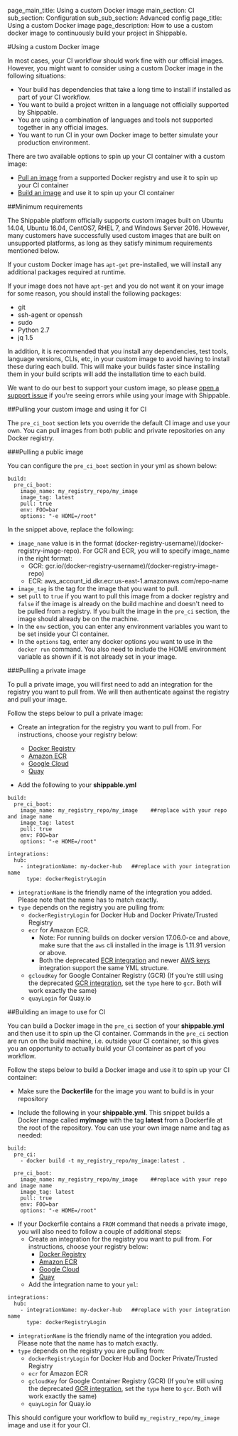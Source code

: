 page_main_title: Using a custom Docker image
main_section: CI
sub_section: Configuration
sub_sub_section: Advanced config
page_title: Using a custom Docker image
page_description: How to use a custom docker image to continuously build your project in Shippable.

#Using a custom Docker image

In most cases, your CI workflow should work fine with our official images. However, you might want to consider using a custom Docker image in the following situations:

- Your build has dependencies that take a long time to install if installed as part of your CI workflow.
- You want to build a project written in a language not officially supported by Shippable.
- You are using a combination of languages and tools not supported together in any official images.
- You want to run CI in your own Docker image to better simulate your production environment.

There are two available options to spin up your CI container with a custom image:

- [Pull an image](#pull-image) from a supported Docker registry and use it to spin up your CI container
- [Build an image](#build-image) and use it to spin up your CI container

##Minimum requirements

The Shippable platform officially supports custom images built on Ubuntu 14.04, Ubuntu 16.04, CentOS7, RHEL 7, and Windows Server 2016. However, many customers have successfully used custom images that are built on  unsupported platforms, as long as they satisfy minimum requirements mentioned below.

If your custom Docker image has `apt-get` pre-installed, we will install any additional packages required at runtime.

If your image does not have `apt-get` and you do not want it on your image for some reason, you should install the following packages:

* git
* ssh-agent or openssh
* sudo
* Python 2.7
* jq 1.5

In addition, it is recommended that you install any dependencies, test tools, language versions, CLIs, etc, in your custom image to avoid having to install these during each build. This will make your builds faster since installing them in your build scripts will add the installation time to each build.

We want to do our best to support your custom image, so please [open a support issue](https://github.com/Shippable/support/issues/new) if you're seeing errors while using your image with Shippable.

<a name="pull-image"></a>
##Pulling your custom image and using it for CI

The `pre_ci_boot` section lets you override the default CI image and use your own. You can pull images from both public and private repositories on any Docker registry.

###Pulling a public image

You can configure the `pre_ci_boot` section in your yml as shown below:

```
build:
  pre_ci_boot:
    image_name: my_registry_repo/my_image
    image_tag: latest
    pull: true
    env: FOO=bar
    options: "-e HOME=/root"

```
In the snippet above, replace the following:

* `image_name` value is in the format (docker-registry-username)/(docker-registry-image-repo). For GCR and ECR, you will to specify image_name in the right format:
    *  GCR: gcr.io/(docker-registry-username)/(docker-registry-image-repo)
    *  ECR: aws_account_id.dkr.ecr.us-east-1.amazonaws.com/repo-name
* `image_tag` is the tag for the image that you want to pull.  
* set `pull` to `true` if you want to pull this image from a docker registry and `false` if the image is already on the build machine and doesn't need to be pulled from a registry. If you built the image in the `pre_ci` section, the image should already be on the machine.
* In the `env` section, you can enter any environment variables you want to be set inside your CI container.
* In the `options` tag, enter any docker options you want to use in the `docker run` command. You also need to include the HOME environment variable as shown if it is not already set in your image.

###Pulling a private image

To pull a private image, you will first need to add an integration for the registry you want to pull from. We will then authenticate against the registry and pull your image.

Follow the steps below to pull a private image:

- Create an integration for the registry you want to pull from. For instructions, choose your registry below:
    - [Docker Registry](/platform/integration/dockerRegistryLogin/)
    - [Amazon ECR](/platform/integration/aws-keys/)    
    - [Google Cloud](/platform/integration/gcloudKey/)
    - [Quay](/platform/integration/quayLogin/)      

- Add the following to your **shippable.yml**


```
build:
  pre_ci_boot:
    image_name: my_registry_repo/my_image    ##replace with your repo and image name
    image_tag: latest
    pull: true
    env: FOO=bar
    options: "-e HOME=/root"

integrations:                 
  hub:
    - integrationName: my-docker-hub   ##replace with your integration name
      type: dockerRegistryLogin
```

* `integrationName` is the friendly name of the integration you added. Please note that the name has to match exactly.
* `type` depends on the registry you are pulling from:
    * `dockerRegistryLogin` for Docker Hub and Docker Private/Trusted Registry
    * `ecr` for Amazon ECR.
        - Note: For running builds on docker version 17.06.0-ce and above, make sure that the `aws` cli installed in the image is 1.11.91 version or above.
        - Both the deprecated [ECR integration](/platform/integration/deprecated/aws-ecr) and newer [AWS keys](/platform/integration/aws-keys) integration support the same YML structure.
    * `gcloudKey` for Google Container Registry (GCR) (If you're still using the deprecated [GCR integration](/platform/integration/deprecated/gcr), set the `type` here to `gcr`. Both will work exactly the same)
    * `quayLogin` for Quay.io


<a name="build-image"></a>

##Building an image to use for CI

You can build a Docker image in the `pre_ci` section of your **shippable.yml** and then use it to spin up the CI container. Commands in the `pre_ci` section are run on the build machine, i.e. outside your CI container, so this gives you an opportunity to actually build your CI container as part of you workflow.  

Follow the steps below to build a Docker image and use it to spin up your CI container:

* Make sure the **Dockerfile** for the image you want to build is in your repository

* Include the following in your **shippable.yml**. This snippet builds a Docker image called **myImage** with the tag **latest** from a Dockerfile at the root of the repository. You can use your own image name and tag as needed:

```
build:
  pre_ci:
    - docker build -t my_registry_repo/my_image:latest .

  pre_ci_boot:
    image_name: my_registry_repo/my_image    ##replace with your repo and image name
    image_tag: latest
    pull: true
    env: FOO=bar
    options: "-e HOME=/root"

```

* If your Dockerfile contains a `FROM` command that needs a private image, you will also need to follow a couple of additional steps:
    * Create an integration for the registry you want to pull from. For instructions, choose your registry below:
        - [Docker Registry](../platform/integration/dockerRegistryLogin/)
        - [Amazon ECR](../platform/integration/aws-keys/)    
        - [Google Cloud](../platform/integration/gcloudKey/)
        - [Quay](../platform/integration/quayLogin/)      
    *  Add the integration name to your `yml`:

```
integrations:                 
  hub:
    - integrationName: my-docker-hub   ##replace with your integration name
      type: dockerRegistryLogin
```

* `integrationName` is the friendly name of the integration you added. Please note that the name has to match exactly.
* `type` depends on the registry you are pulling from:
    * `dockerRegistryLogin` for Docker Hub and Docker Private/Trusted Registry
    * `ecr` for Amazon ECR
    * `gcloudKey` for Google Container Registry (GCR) (If you're still using the deprecated [GCR integration](/platform/integration/deprecated/gcr), set the `type` here to `gcr`. Both will work exactly the same)
    * `quayLogin` for Quay.io

This should configure your workflow to build `my_registry_repo/my_image` image and use it for your CI.
